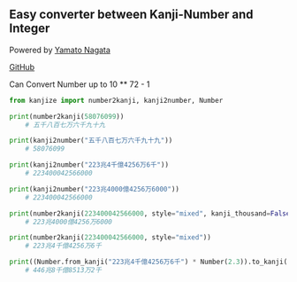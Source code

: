 Easy converter between Kanji-Number and Integer
-----------
Powered by [Yamato Nagata](https://twitter.com/514YJ)

[GitHub](https://github.com/nagataaaas/Kanjize)

Can Convert Number up to 10 ** 72 - 1

```python
from kanjize import number2kanji, kanji2number, Number

print(number2kanji(58076099))
    # 五千八百七万六千九十九

print(kanji2number("五千八百七万六千九十九"))
    # 58076099

print(kanji2number("223兆4千億4256万6千"))
    # 223400042566000

print(kanji2number("223兆4000億4256万6000"))
    # 223400042566000

print(number2kanji(223400042566000, style="mixed", kanji_thousand=False))
    # 223兆4000億4256万6000

print(number2kanji(223400042566000, style="mixed"))
    # 223兆4千億4256万6千

print((Number.from_kanji("223兆4千億4256万6千") * Number(2.3)).to_kanji(style="mixed"))
    # 446兆8千億8513万2千
```